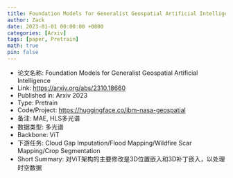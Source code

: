 ```yaml
---
title: Foundation Models for Generalist Geospatial Artificial Intelligence
author: Zack
date: 2023-01-01 00:00:00 +0800
categories: [Arxiv]
tags: [paper, Pretrain]
math: true
pin: false
---
```

- 论文名称: Foundation Models for Generalist Geospatial Artificial Intelligence
- Link: https://arxiv.org/abs/2310.18660
- Published in: Arxiv 2023
- Type: Pretrain
- Code/Project: https://huggingface.co/ibm-nasa-geospatial
- 备注: MAE, HLS多光谱
- 数据类型: 多光谱
- Backbone: ViT
- 下游任务: Cloud Gap Imputation/Flood Mapping/Wildfire Scar Mapping/Crop Segmentation
- Short Summary: 对ViT架构的主要修改是3D位置嵌入和3D补丁嵌入，以处理时空数据
